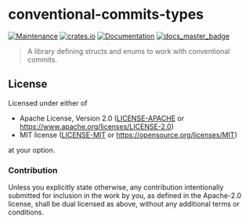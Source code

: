 # conventional-commits-types

[![Maintenance](https://img.shields.io/badge/maintenance-actively%20maintained-brightgreen.svg)](https://github.com/conventional-commits-rs/conventional-commits-types)
[![crates.io](https://img.shields.io/crates/v/conventional-commits-types.svg)](https://crates.io/crates/conventional-commits-types)
[![Documentation](https://docs.rs/conventional-commits-types/badge.svg)](https://docs.rs/conventional-commits-types)
[![docs_master_badge]][docs_master_url]

> A library defining structs and enums to work with conventional commits.

## License

Licensed under either of

- Apache License, Version 2.0 ([LICENSE-APACHE](LICENSE-APACHE) or
  https://www.apache.org/licenses/LICENSE-2.0)
- MIT license ([LICENSE-MIT](LICENSE-MIT) or https://opensource.org/licenses/MIT)

at your option.

### Contribution

Unless you explicitly state otherwise, any contribution intentionally submitted
for inclusion in the work by you, as defined in the Apache-2.0 license, shall be
dual licensed as above, without any additional terms or conditions.

[docs_master_badge]: https://img.shields.io/badge/docs.rs-master-green
[docs_master_url]: https://<username>.github.io/<reponame>
